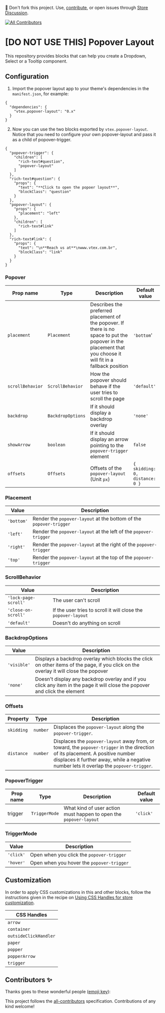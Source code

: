 📢 Don't fork this project. Use, [contribute](https://github.com/vtex-apps/popover-layout), or open issues through [Store Discussion](https://github.com/vtex-apps/store-discussion).
<!-- ALL-CONTRIBUTORS-BADGE:START - Do not remove or modify this section -->
[![All Contributors](https://img.shields.io/badge/all_contributors-0-orange.svg?style=flat-square)](#contributors-)
<!-- ALL-CONTRIBUTORS-BADGE:END -->

# [DO NOT USE THIS] Popover Layout

This repository provides blocks that can help you create a Dropdown, Select or a Tooltip component.

## Configuration

1. Import the popover layout app to your theme's dependencies in the `manifest.json`, for example:

```jsonc
{
  "dependencies": {
    "vtex.popover-layout": "0.x"
  }
}
```

2. Now you can use the two blocks exported by `vtex.popover-layout`. Notice that you need to configure your own popover-layout and pass it as a child of popover-trigger.

```jsonc
{
  "popover-trigger": {
    "children": [
      "rich-text#question",
      "popover-layout"    
    ]
  },
  "rich-text#question": {
    "props": {
      "text": "**Click to open the popoer layout**",
      "blockClass": "question"
    }
  },
  "popover-layout": {
    "props": {
      "placement": "left"
    },
    "children": [
      "rich-text#link"
    ]
  },
  "rich-text#link": {
    "props": {
      "text": "\n**Reach us at**\nwww.vtex.com.br",
      "blockClass": "link"
    }
  }
}
```

### Popover

| Prop name | Type | Description | Default value |
| --- | --- | --- | --- |
| `placement` | `Placement` | Describes the preferred placement of the popover. If there is no space to put the popover in the placement that you choose it will fit in a fallback position | `'bottom`' |
| `scrollBehavior` | `ScrollBehavior` | How the popover should behave if the user tries to scroll the page | `'default'` |
| `backdrop` | `BackdropOptions` | If it should display a backdrop overlay | `'none'` |
| `showArrow`  | `boolean` | If it should display an arrow pointing to the `popover-trigger` element | `false` |
| `offsets` | `Offsets` | Offsets of the `popover-layout` (Unit `px`) | `{ skidding: 0, distance: 0 }` |

### Placement

| Value | Description |
| --- | --- |
| `'bottom'` | Render the `popover-layout` at the bottom of the `popover-trigger` |
| `'left'` | Render the `popover-layout` at the left of the `popover-trigger` |
| `'right'` | Render the `popover-layout` at the right of the `popover-trigger` |
| `'top'` | Render the `popover-layout` at the top of the `popover-trigger` |

### ScrollBehavior

| Value | Description |
| --- | --- |
| `'lock-page-scroll'` | The user can't scroll |
| `'close-on-scroll'` | If the user tries to scroll it will close the `popover-layout` |
| `'default'` | Doesn't do anything on scroll |

### BackdropOptions

| Value | Description |
| --- | --- |
| `'visible'` | Displays a backdrop overlay which blocks the click on other items of the page, if you click on the overlay it will close the popover |
| `'none'` | Doesn't display any backdrop overlay and if you click any item in the page it will close the popover and click the element |

### Offsets

| Property | Type | Description |
| --- | --- | --- |
| `skidding` | `number` | Displaces the `popover-layout` along the `popover-trigger`. |
| `distance` | `number` | Displaces the `popover-layout` away from, or toward, the `popover-trigger` in the direction of its placement. A positive number displaces it further away, while a negative number lets it overlap the `popover-trigger`. |


### PopoverTrigger

| Prop name | Type | Description | Default value |
| --- | --- | --- | --- |
| trigger | `TriggerMode` | What kind of user action must happen to open the `popover-layout` | `'click'` |

### TriggerMode

| Value | Description |
| --- | --- |
| `'click'` | Open when you click the `popover-trigger` |
| `'hover'` | Open when you hover the `popover-trigger` | 

## Customization

In order to apply CSS customizations in this and other blocks, follow the instructions given in the recipe on [Using CSS Handles for store customization](https://vtex.io/docs/recipes/style/using-css-handles-for-store-customization).

| CSS Handles |
| --- |
| `arrow` |
| `container` |
| `outsideClickHandler` |
| `paper` |
| `popper` |
| `popperArrow` |
| `trigger` |

## Contributors ✨

Thanks goes to these wonderful people ([emoji key](https://allcontributors.org/docs/en/emoji-key)):

<!-- ALL-CONTRIBUTORS-LIST:START - Do not remove or modify this section -->
<!-- prettier-ignore-start -->
<!-- markdownlint-disable -->
<!-- markdownlint-enable -->
<!-- prettier-ignore-end -->
<!-- ALL-CONTRIBUTORS-LIST:END -->

This project follows the [all-contributors](https://github.com/all-contributors/all-contributors) specification. Contributions of any kind welcome!
